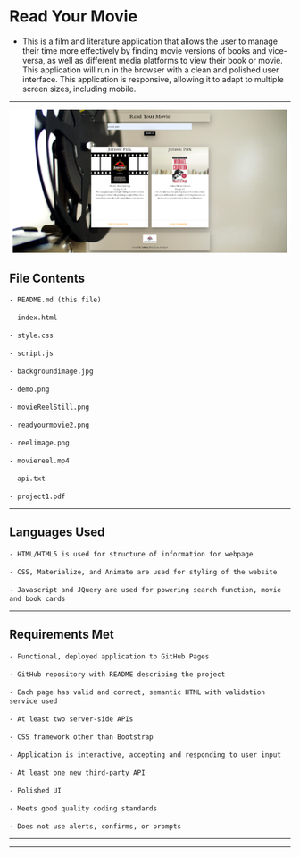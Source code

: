 # Read Your Movie

- This is a film and literature application that allows the user to manage their time more effectively by finding movie versions of books and vice-versa, as well as different media platforms to view their book or movie. This application will run in the browser with a clean and polished user interface. This application is responsive, allowing it to adapt to multiple screen sizes, including mobile.

---

![demo of website](/assets/images/demo.png)

## File Contents

```
- README.md (this file)

- index.html

- style.css

- script.js

- backgroundimage.jpg

- demo.png

- movieReelStill.png

- readyourmovie2.png

- reelimage.png

- moviereel.mp4

- api.txt

- project1.pdf

```

---

## Languages Used

```
- HTML/HTML5 is used for structure of information for webpage

- CSS, Materialize, and Animate are used for styling of the website

- Javascript and JQuery are used for powering search function, movie and book cards

```

---

## Requirements Met

```
- Functional, deployed application to GitHub Pages

- GitHub repository with README describing the project

- Each page has valid and correct, semantic HTML with validation service used

- At least two server-side APIs

- CSS framework other than Bootstrap

- Application is interactive, accepting and responding to user input

- At least one new third-party API

- Polished UI

- Meets good quality coding standards

- Does not use alerts, confirms, or prompts

```

---
---
